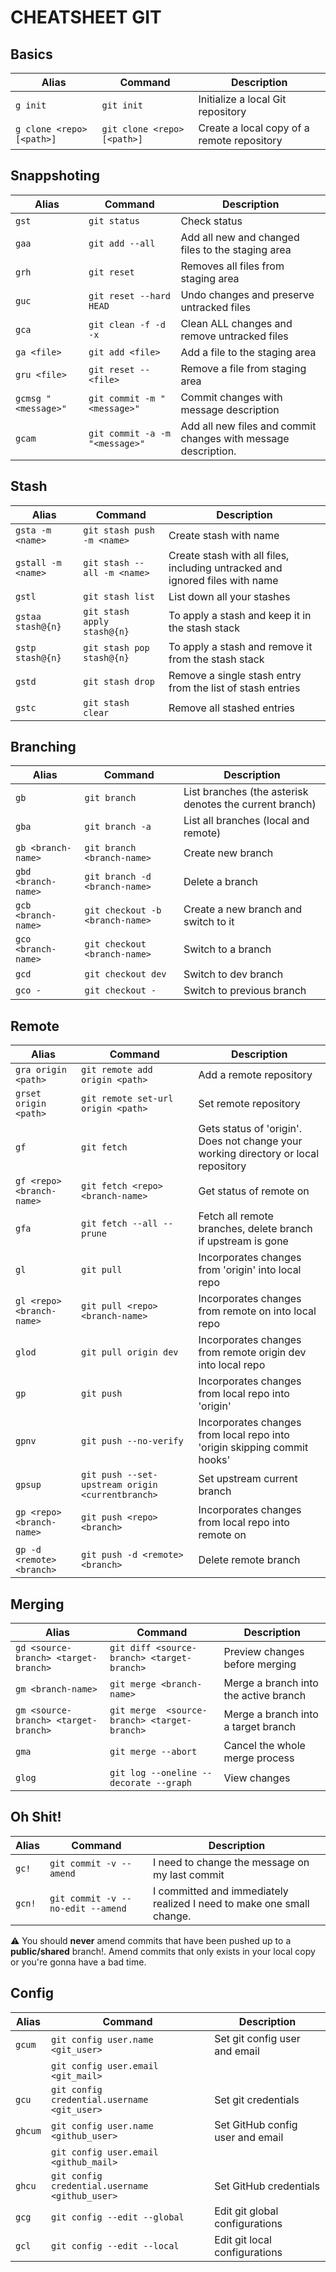# CHEATSHEET GIT

## Basics

|Alias|Command|Description|
|---|---|---|
|`g init`|`git init`|Initialize a local Git repository|
|`g clone <repo> [<path>]`|`git clone <repo> [<path>]`|Create a local copy of a remote repository|

## Snappshoting

|Alias|Command|Description|
|---|---|---|
|`gst`|`git status`|Check status|
|`gaa`|`git add --all`|Add all new and changed files to the staging area|
|`grh`|`git reset`|Removes all files from staging area|
|`guc`|`git reset --hard HEAD`|Undo changes and preserve untracked files|
|`gca`|`git clean -f -d -x`|Clean ALL changes and remove untracked files|
|`ga <file>`|`git add <file>`|Add a file to the staging area|
|`gru <file>`|`git reset -- <file>`|Remove a file from staging area|
|`gcmsg "<message>"`|`git commit -m "<message>"`|Commit changes with message description|
|`gcam`|`git commit -a -m "<message>"`|Add all new files and commit changes with message description.|

## Stash

|Alias|Command|Description|
|---|---|---|
|`gsta -m <name>`|`git stash push -m <name>`|Create stash with name|
|`gstall -m <name>`|`git stash --all -m <name>`|Create stash with all files, including untracked and ignored files with name|
|`gstl`|`git stash list`|List down all your stashes|
|`gstaa stash@{n}`|`git stash apply stash@{n}`|To apply a stash and keep it in the stash stack|
|`gstp stash@{n}`|`git stash pop stash@{n}`|To apply a stash and remove it from the stash stack|
|`gstd`|`git stash drop`|Remove a single stash entry from the list of stash entries|
|`gstc`|`git stash clear`|Remove all stashed entries|

## Branching

|Alias|Command|Description|
|---|---|---|
|`gb`|`git branch`|List branches (the asterisk denotes the current branch)|
|`gba`|`git branch -a`|List all branches (local and remote)|
|`gb <branch-name>`|`git branch <branch-name>`|Create new branch|
|`gbd <branch-name>`|`git branch -d <branch-name>`|Delete a branch|
|`gcb <branch-name>`|`git checkout -b <branch-name>`|Create a new branch and switch to it|
|`gco <branch-name>`|`git checkout <branch-name>`|Switch to a branch|
|`gcd`|`git checkout dev`|Switch to dev branch|
|`gco -`|`git checkout -`|Switch to previous branch|

## Remote

|Alias|Command|Description|
|---|---|---|
|`gra origin <path>`|`git remote add origin <path>`|Add a remote repository|
|`grset origin <path>`|`git remote set-url origin <path>`|Set remote repository|
|`gf`|`git fetch`|Gets status of 'origin'. Does not change your working directory or local repository|
|`gf <repo> <branch-name>`|`git fetch <repo> <branch-name>`|Get status of remote <repo> on <branch>|
|`gfa`|`git fetch --all --prune`|Fetch all remote branches, delete branch if upstream is gone|
|`gl`|`git pull`|Incorporates changes from 'origin' into local repo|
|`gl <repo> <branch-name>`|`git pull <repo> <branch-name>`|Incorporates changes from remote <repo> on <branch> into local repo|
|`glod`|`git pull origin dev`|Incorporates changes from remote origin dev into local repo|
|`gp`|`git push`|Incorporates changes from local repo into 'origin'|
|`gpnv`|`git push --no-verify`|Incorporates changes from local repo into 'origin skipping commit hooks'|
|`gpsup`|`git push --set-upstream origin <currentbranch>`|Set upstream current branch|
|`gp <repo> <branch-name>`|`git push <repo> <branch>`|Incorporates changes from local repo into remote <repo> on <branch-name>|
|`gp -d <remote> <branch>`|`git push -d <remote> <branch>`|Delete remote branch|

## Merging

|Alias|Command|Description|
|---|---|---|
|`gd <source-branch> <target-branch>`|`git diff <source-branch> <target-branch>`|Preview changes before merging|
|`gm <branch-name>`|`git merge <branch-name>`|Merge a branch into the active branch|
|`gm <source-branch> <target-branch>`|`git merge  <source-branch> <target-branch>`|Merge a branch into a target branch|
|`gma`|`git merge --abort`|Cancel the whole merge process|
|`glog`|`git log --oneline --decorate --graph`|View changes|

## Oh Shit!

|Alias|Command|Description|
|---|---|---|
|`gc!`|`git commit -v --amend`|I need to change the message on my last commit|
|`gcn!`|`git commit -v --no-edit --amend`|I committed and immediately realized I need to make one small change.|

⚠ You should **never** amend commits that have been pushed up to a **public/shared** branch!. Amend commits that only exists in your local copy or you're gonna have a bad time.

## Config

|Alias|Command|Description|
|---|---|---|
|`gcum`|`git config user.name <git_user>`|Set git config user and email|
| |`git config user.email <git_mail>`| |
|`gcu`|`git config credential.username <git_user>`|Set git credentials|
|`ghcum`|`git config user.name <github_user>`|Set GitHub config user and email|
| |`git config user.email <github_mail>`| |
|`ghcu`|`git config credential.username <github_user>`|Set GitHub credentials|
|`gcg`|`git config --edit --global`|Edit git global configurations|
|`gcl`|`git config --edit --local`|Edit git local configurations|
